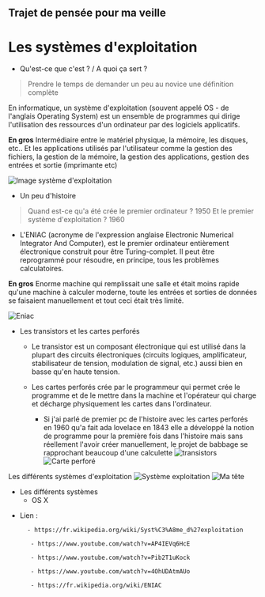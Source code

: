 ## Trajet de pensée pour ma veille


# Les systèmes d'exploitation
   * Qu'est-ce que c'est ? / A quoi ça sert ?

> Prendre le temps de demander un peu au novice une définition complète

En informatique, un système d'exploitation (souvent appelé OS - de l'anglais Operating System) est un ensemble de programmes qui dirige l'utilisation des ressources d'un ordinateur par des logiciels applicatifs.

__En gros__  Intermédiaire entre le matériel physique, la mémoire, les disques, etc.. Et les applications utilisés par l'utilisateur comme la gestion des fichiers, la gestion de la mémoire, la gestion des applications, gestion des entrées et sortie (imprimante etc)

![Image système d'exploitation](https://upload.wikimedia.org/wikipedia/commons/thumb/e/ed/Operating_system_placement-fr.svg/250px-Operating_system_placement-fr.svg.png)

   * Un peu d'histoire

> Quand est-ce qu'a été crée le premier ordinateur ? 1950 Et le premier système d'exploitation ? 1960  

   * L'ENIAC (acronyme de l'expression anglaise Electronic Numerical Integrator And Computer), est le premier ordinateur entièrement électronique construit pour être Turing-complet. Il peut être reprogrammé pour résoudre, en principe, tous les problèmes calculatoires.

 __En gros__ Enorme machine qui remplissait une salle et était moins rapide qu'une machine à calculer moderne, toute les entrées et sorties de données se faisaient manuellement et tout ceci était très limité.

![Eniac](https://i.ytimg.com/vi/kH8gehlirrE/maxresdefault.jpg)


   * Les transistors et les cartes perforés
      * Le transistor est un composant électronique qui est utilisé dans la plupart des circuits électroniques (circuits logiques, amplificateur, stabilisateur de tension, modulation de signal, etc.) aussi bien en basse qu'en haute tension.

      * Les cartes perforés crée par le programmeur qui permet crée le programme et de le mettre dans la machine et l'opérateur qui charge et décharge physiquement les cartes dans l'ordinateur.
        * Si j'ai parlé de premier pc de l'histoire avec les cartes perforés en 1960 qu'a fait ada lovelace en 1843 elle a développé la notion de programme pour la première fois dans l'histoire mais sans réellement l'avoir créer manuellement, le projet de babbage se rapprochant beaucoup d'une calculette
![transistors](https://upload.wikimedia.org/wikipedia/commons/thumb/5/5a/Transistors.agr.jpg/1280px-Transistors.agr.jpg)
![Carte perforé](http://actualitte.com/images/actualites/jacques_le_fataliste_carte_perforee.png)



Les différents systèmes d'exploitation
    ![Système exploitation](https://itsfoss.com/wp-content/uploads/2013/07/Windows_Vs_Mac_Vs_Linux_11.jpeg)
    ![Ma tête](https://scontent.fbru2-1.fna.fbcdn.net/v/t1.0-9/15349749_1149786281737860_4771631489209410892_n.jpg?oh=5f3288ab54cde2e02040656cc13ce29e&oe=5A860A27)

* Les différents systèmes   
  * OS X


- Lien  :

        - https://fr.wikipedia.org/wiki/Syst%C3%A8me_d%27exploitation

         - https://www.youtube.com/watch?v=AP4IEVq6HcE

         - https://www.youtube.com/watch?v=Pib2T1uKock

         - https://www.youtube.com/watch?v=4OhUDAtmAUo

         - https://fr.wikipedia.org/wiki/ENIAC
